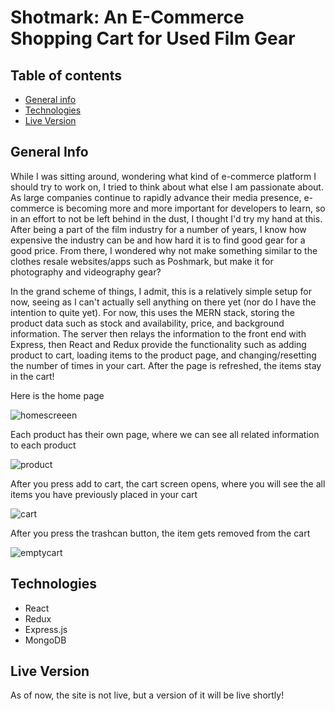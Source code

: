 # Shotmark: An E-Commerce Shopping Cart for Used Film Gear

## Table of contents
* [General info](#general-info)
* [Technologies](#technologies)
* [Live Version](#live-version)


## General Info
While I was sitting around, wondering what kind of e-commerce platform I should try to work on, I tried to think about what else I am passionate about. As large companies continue
to rapidly advance their media presence, e-commerce is becoming more and more important for developers to learn, so in an effort to not be left behind in the dust, I thought I'd 
try my hand at this. After being a part of the film industry for a number of years, I know how expensive the industry can be and how hard it is to find good gear for a good price.
From there, I wondered why not make something similar to the clothes resale websites/apps such as Poshmark, but make it for photography and videography gear?

In the grand scheme of things, I admit, this is a relatively simple setup for now, seeing as I can't actually sell anything on there yet (nor do I have the intention to quite yet). 
For now, this uses the MERN stack, storing the product data such as stock and availability, price, and background information. The server then relays the information to the front end 
with Express, then React and Redux provide the functionality such as adding product to cart, loading items to the product page, and changing/resetting the number of times in your cart.
After the page is refreshed, the items stay in the cart!

Here is the home page

![homescreeen](https://user-images.githubusercontent.com/69326962/115483442-66a4f900-a216-11eb-838e-740f9c84d524.png)

Each product has their own page, where we can see all related information to each product

![product](https://user-images.githubusercontent.com/69326962/115483467-71f82480-a216-11eb-9783-39e7f20c68f0.png)

After you press add to cart, the cart screen opens, where you will see the all items you have previously placed in your cart

![cart](https://user-images.githubusercontent.com/69326962/115483483-7de3e680-a216-11eb-9063-387079977bb5.png)

After you press the trashcan button, the item gets removed from the cart

![emptycart](https://user-images.githubusercontent.com/69326962/115483510-89371200-a216-11eb-9648-5ef0cbc1f74f.png)


## Technologies

* React
* Redux
* Express.js
* MongoDB

## Live Version
As of now, the site is not live, but a version of it will be live shortly!
